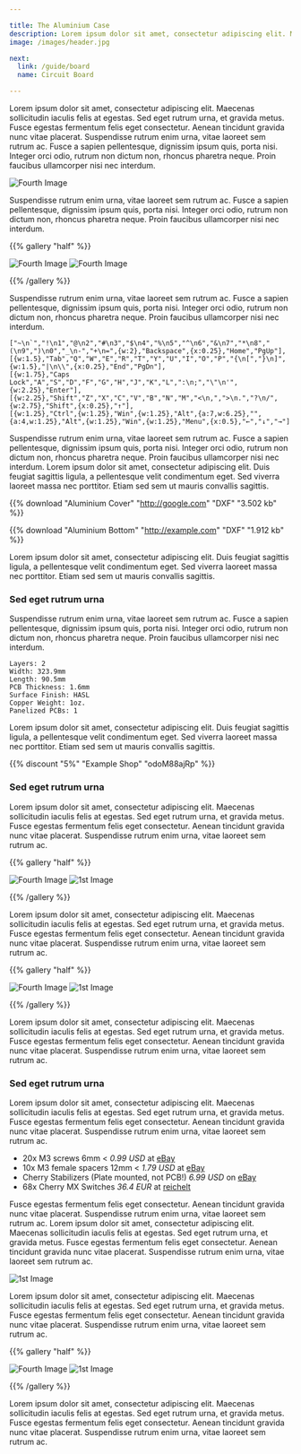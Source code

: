 ```yaml
---

title: The Aluminium Case
description: Lorem ipsum dolor sit amet, consectetur adipiscing elit. Maecenas sollicitudin iaculis felis at egestas.
image: /images/header.jpg

next:
  link: /guide/board
  name: Circuit Board

---
```


Lorem ipsum dolor sit amet, consectetur adipiscing elit. Maecenas sollicitudin iaculis felis at egestas. Sed eget rutrum urna, et gravida metus. Fusce egestas fermentum felis eget consectetur. Aenean tincidunt gravida nunc vitae placerat. Suspendisse rutrum enim urna, vitae laoreet sem rutrum ac. Fusce a sapien pellentesque, dignissim ipsum quis, porta nisi. Integer orci odio, rutrum non dictum non, rhoncus pharetra neque. Proin faucibus ullamcorper nisi nec interdum.

![Fourth Image](/images/case/screenshot-kle.png)

Suspendisse rutrum enim urna, vitae laoreet sem rutrum ac. Fusce a sapien pellentesque, dignissim ipsum quis, porta nisi. Integer orci odio, rutrum non dictum non, rhoncus pharetra neque. Proin faucibus ullamcorper nisi nec interdum.

{{% gallery "half" %}}

![Fourth Image](/images/case/screenshot-kle.png)
![Fourth Image](/images/case/screenshot-kle.png)

{{% /gallery %}}

Suspendisse rutrum enim urna, vitae laoreet sem rutrum ac. Fusce a sapien pellentesque, dignissim ipsum quis, porta nisi. Integer orci odio, rutrum non dictum non, rhoncus pharetra neque. Proin faucibus ullamcorper nisi nec interdum.

```
["~\n`","!\n1","@\n2","#\n3","$\n4","%\n5","^\n6","&\n7","*\n8","(\n9",")\n0","_\n-","+\n=",{w:2},"Backspace",{x:0.25},"Home","PgUp"],
[{w:1.5},"Tab","Q","W","E","R","T","Y","U","I","O","P","{\n[","}\n]",{w:1.5},"|\n\\",{x:0.25},"End","PgDn"],
[{w:1.75},"Caps Lock","A","S","D","F","G","H","J","K","L",":\n;","\"\n'",{w:2.25},"Enter"],
[{w:2.25},"Shift","Z","X","C","V","B","N","M","<\n,",">\n.","?\n/",{w:2.75},"Shift",{x:0.25},"↑"],
[{w:1.25},"Ctrl",{w:1.25},"Win",{w:1.25},"Alt",{a:7,w:6.25},"",{a:4,w:1.25},"Alt",{w:1.25},"Win",{w:1.25},"Menu",{x:0.5},"←","↓","→"]
```

Suspendisse rutrum enim urna, vitae laoreet sem rutrum ac. Fusce a sapien pellentesque, dignissim ipsum quis, porta nisi. Integer orci odio, rutrum non dictum non, rhoncus pharetra neque. Proin faucibus ullamcorper nisi nec interdum. Lorem ipsum dolor sit amet, consectetur adipiscing elit. Duis feugiat sagittis ligula, a pellentesque velit condimentum eget. Sed viverra laoreet massa nec porttitor. Etiam sed sem ut mauris convallis sagittis.

{{% download "Aluminium Cover" "http://google.com" "DXF" "3.502 kb" %}}

{{% download "Aluminium Bottom" "http://example.com" "DXF" "1.912 kb" %}}

Lorem ipsum dolor sit amet, consectetur adipiscing elit. Duis feugiat sagittis ligula, a pellentesque velit condimentum eget. Sed viverra laoreet massa nec porttitor. Etiam sed sem ut mauris convallis sagittis.

### Sed eget rutrum urna

Suspendisse rutrum enim urna, vitae laoreet sem rutrum ac. Fusce a sapien pellentesque, dignissim ipsum quis, porta nisi. Integer orci odio, rutrum non dictum non, rhoncus pharetra neque. Proin faucibus ullamcorper nisi nec interdum.

```
Layers: 2
Width: 323.9mm
Length: 90.5mm
PCB Thickness: 1.6mm
Surface Finish: HASL
Copper Weight: 1oz.
Panelized PCBs: 1
```

Lorem ipsum dolor sit amet, consectetur adipiscing elit. Duis feugiat sagittis ligula, a pellentesque velit condimentum eget. Sed viverra laoreet massa nec porttitor. Etiam sed sem ut mauris convallis sagittis.

{{% discount "5%" "Example Shop" "odoM88ajRp" %}}

### Sed eget rutrum urna

Lorem ipsum dolor sit amet, consectetur adipiscing elit. Maecenas sollicitudin iaculis felis at egestas. Sed eget rutrum urna, et gravida metus. Fusce egestas fermentum felis eget consectetur. Aenean tincidunt gravida nunc vitae placerat. Suspendisse rutrum enim urna, vitae laoreet sem rutrum ac.

{{% gallery "half" %}}

![Fourth Image](/images/case/raw-both.jpg)
![1st Image](/images/case/raw-top.jpg)

{{% /gallery %}}

Lorem ipsum dolor sit amet, consectetur adipiscing elit. Maecenas sollicitudin iaculis felis at egestas. Sed eget rutrum urna, et gravida metus. Fusce egestas fermentum felis eget consectetur. Aenean tincidunt gravida nunc vitae placerat. Suspendisse rutrum enim urna, vitae laoreet sem rutrum ac.

{{% gallery "half" %}}

![Fourth Image](/images/case/clean-both.jpg)
![1st Image](/images/case/clean-top.jpg)

{{% /gallery %}}

Lorem ipsum dolor sit amet, consectetur adipiscing elit. Maecenas sollicitudin iaculis felis at egestas. Sed eget rutrum urna, et gravida metus. Fusce egestas fermentum felis eget consectetur. Aenean tincidunt gravida nunc vitae placerat. Suspendisse rutrum enim urna, vitae laoreet sem rutrum ac.

### Sed eget rutrum urna

Lorem ipsum dolor sit amet, consectetur adipiscing elit. Maecenas sollicitudin iaculis felis at egestas. Sed eget rutrum urna, et gravida metus. Fusce egestas fermentum felis eget consectetur. Aenean tincidunt gravida nunc vitae placerat. Suspendisse rutrum enim urna, vitae laoreet sem rutrum ac.

- 20x M3 screws 6mm
  <span>< *0.99 USD* at [eBay](https://www.ebay.com/sch/i.html?_nkw=m3+6mm+screw&_sacat=0)</span>
- 10x M3 female spacers 12mm
  <span>< *1.79 USD* at [eBay](https://www.ebay.com/itm/25-100pcs-Black-Plastic-Nylon-M2-M3-M4-Hex-Column-Standoff-Spacer-Phillips-Screw/161851888098)</span>
- Cherry Stabilizers (Plate mounted, not PCB!)
  <span>*6.99 USD* on [eBay](https://www.ebay.com/sch/i.html?_nkw=Cherry+Stabilizers)</span>
- 68x Cherry MX Switches
  <span>*36.4 EUR* at [reichelt](https://www.reichelt.de/Tastaturzubehoer/CHERRY-MX1A-G1NN/3/index.html?ACTION=3&GROUPID=8099&ARTICLE=202568&SEARCH=cherry%2Bmx%2Bbrown&START=0&OFFSET=100&)</span>

Fusce egestas fermentum felis eget consectetur. Aenean tincidunt gravida nunc vitae placerat. Suspendisse rutrum enim urna, vitae laoreet sem rutrum ac. Lorem ipsum dolor sit amet, consectetur adipiscing elit. Maecenas sollicitudin iaculis felis at egestas. Sed eget rutrum urna, et gravida metus. Fusce egestas fermentum felis eget consectetur. Aenean tincidunt gravida nunc vitae placerat. Suspendisse rutrum enim urna, vitae laoreet sem rutrum ac.

![1st Image](/images/case/parts.jpg)

Lorem ipsum dolor sit amet, consectetur adipiscing elit. Maecenas sollicitudin iaculis felis at egestas. Sed eget rutrum urna, et gravida metus. Fusce egestas fermentum felis eget consectetur. Aenean tincidunt gravida nunc vitae placerat. Suspendisse rutrum enim urna, vitae laoreet sem rutrum ac.

{{% gallery "half" %}}

![Fourth Image](/images/case/done-top.jpg)
![1st Image](/images/case/done-both.jpg)

{{% /gallery %}}

Lorem ipsum dolor sit amet, consectetur adipiscing elit. Maecenas sollicitudin iaculis felis at egestas. Sed eget rutrum urna, et gravida metus. Fusce egestas fermentum felis eget consectetur. Aenean tincidunt gravida nunc vitae placerat. Suspendisse rutrum enim urna, vitae laoreet sem rutrum ac.
